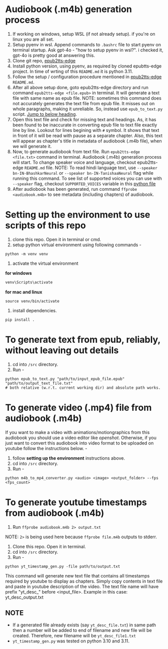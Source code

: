 # Audiobook (.m4b) generation process

1. If working on windows, setup WSL (if not already setup). if you're on linux you are all set.
1. Setup pyenv in wsl. Append commands to `.bashrc` file to start pyenv on terminal startup. Ask gpt-4o - "how to setup pyenv in wsl?". i checked it, gpt-4o is pretty good at answering this.
1. Clone git repo, [epub2tts-edge](https://github.com/aedocw/epub2tts-edge)
1. Install python version, using pyenv, as required by cloned epubtts-edge project. In time of wrting of this `README.md` it is python 3.11.
1. Follow the setup / configuration procedure mentioned in [epub2tts-edge](https://github.com/aedocw/epub2tts-edge) `README.md`.
1. After all above setup done, goto epub2tts-edge directory and run command `epub2tts-edge <file.epub>` in terminal. It will generate a text file with same name as epub file. NOTE: sometimes this command does not accurately generates the text file from epub file. It misses out on whole paragraphs, making it unreliable. So, instead use `epub_to_text.py` script. [Jump to below heading](#to-generate-text-from-epub-reliably-without-leaving-out-details).
1. Open this text file and check for missing text and headings. As, it has been found to be inaccurate in converting epub file to text file exactly line by line. Lookout for lines begining with `#` symbol. It shows that text in front of it will be read with pause as a separate chapter. Also, this text will appear as chapter's title in metadata of audiobook (.m4b file), when we will generate it. 
1. Now, to generate audiobook from text file. Run `epub2tts-edge <file.txt>` command in terminal. Audiobook (.m4b) generation process will start. To change speaker voice and language, checkout epub2tts-edge `README.md` file. NOTE: To read hindi language text, use `--speaker bn-IN-BhashkarNeural` or `--speaker bn-IN-TanishaaNeural` flag while running this command. To see list of supported voices you can use with `--speaker` flag,  checkout `SUPPORTED_VOICES` variable in this [python file](https://github.com/hasscc/hass-edge-tts/blob/main/custom_components/edge_tts/tts.py)
1. After audiobook has been generated, run command `ffprobe <audiobook.m4b>` to see metadata (including chapters) of audiobook.

# Setting up the environment to use scripts of this repo

1. clone this repo. Open it in terminal or cmd.
1. setup python virtual environment using following commands -
```shell
python -m venv venv
```

1. activate the virtual environment

**for windows**
```bat
venv\Scripts\activate 
```

**for mac and linux**
```shell
source venv/bin/activate
```

1. install dependencies.
```shell
pip install .
```

# To generate text from epub, reliably, without leaving out details

1. cd into `/src` directory.
1. Run - 

```shell
python epub_to_text.py "path/to/input_epub_file.epub" "path/to/output_text_file.txt"
# both relative (w.r.t. current working dir) and absolute path works.
```

# To generate video (.mp4) file from audiobook (.m4b) 

If you want to make a video with animations/motiongraphics from this audiobook you should use a video editor like *openshot*. Otherwise, if you just want to convert this audiobook into video format to be uploaded on youtube follow the instructions below. -

1. follow **setting up the environment** instructions above.
1. cd into `/src` directory.
1. Run - 

```shell
python m4b_to_mp4_converter.py <audio> <image> <output_folder> --fps <fps_count>
```
<audio> : path to audio file to be used for video.
<image> : path to image to be used in video over its entire duration. TIP: Use dimensions of image as you would want your video's dimensions.
<output_folder> : path to store the output video file.
<fps_count> : describe fps for entire video. If video will just have one still image for entire duration then just use fps_count as 1.

# To generate youtube timestamps from audiobook (.m4b)

1. Run `ffprobe audiobook.m4b 2> output.txt`

NOTE: `2>` is being used here because `ffprobe file.m4b` outputs to stderr.

1. Clone this repo. Open it in terminal.
1. cd into `/src` directory.
1. Run - 

```shell
python yt_timestamp_gen.py -file path/to/output.txt
```
This command will generate new text file that contains all timestamps required by youtube to display as chapters. Simply copy contents in text file and paste in youtube description of the video. The text file name will have prefix "yt_desc_" before <input_file>. Example in this case: yt_desc_output.txt

## NOTE
- If a generated file already exists (say `yt_desc_file.txt`) in same path then a number will be added to end of filename and new file will be created. Therefore, new filename will be `yt_desc_file1.txt`
- `yt_timestamp_gen.py` was tested on python 3.10 and 3.11. 






